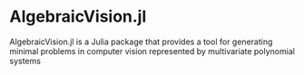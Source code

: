 # AlgebraicVision.jl
AlgebraicVision.jl is a Julia package that provides a tool for generating minimal problems in computer vision represented by multivariate polynomial systems
